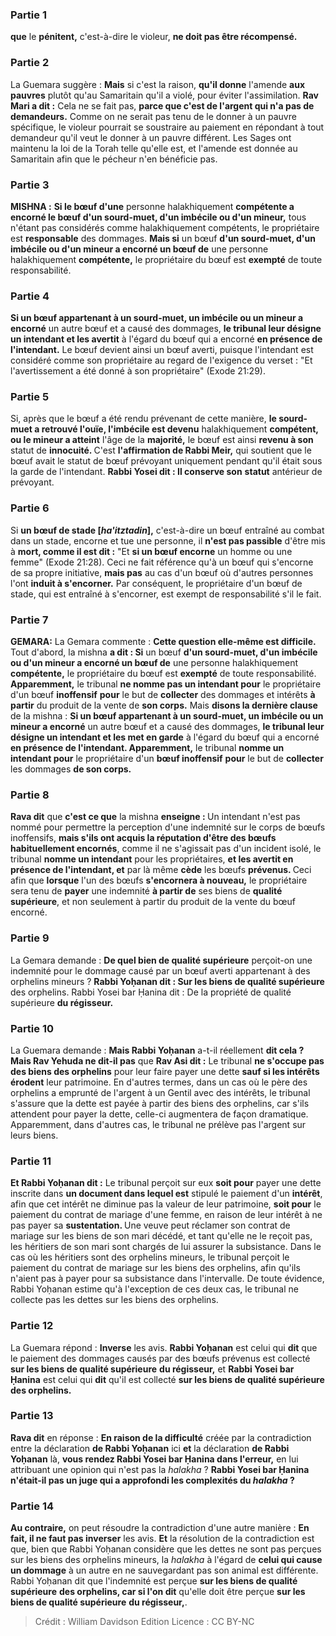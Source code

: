 
### Partie 1
<b>que</b> le <b>pénitent,</b> c'est-à-dire le violeur, <b>ne doit pas être récompensé.</b>

### Partie 2
La Guemara suggère : <b>Mais</b> si c'est la raison, <b>qu'il donne</b> l'amende <b>aux pauvres</b> plutôt qu'au Samaritain qu'il a violé, pour éviter l'assimilation. <b>Rav Mari a dit :</b> Cela ne se fait pas, <b>parce que c'est de l'argent qui n'a pas de demandeurs.</b> Comme on ne serait pas tenu de le donner à un pauvre spécifique, le violeur pourrait se soustraire au paiement en répondant à tout demandeur qu'il veut le donner à un pauvre différent. Les Sages ont maintenu la loi de la Torah telle qu'elle est, et l'amende est donnée au Samaritain afin que le pécheur n'en bénéficie pas.

### Partie 3
<strong>MISHNA :</strong> <b>Si le bœuf d'une</b> personne halakhiquement <b>compétente a encorné le bœuf d'un sourd-muet, d'un imbécile ou d'un mineur,</b> tous n'étant pas considérés comme halakhiquement compétents, le propriétaire est <b>responsable</b> des dommages. <b>Mais si</b> un bœuf <b>d'un sourd-muet, d'un imbécile ou d'un mineur a encorné un bœuf de</b> une personne halakhiquement <b>compétente,</b> le propriétaire du bœuf est <b>exempté</b> de toute responsabilité.

### Partie 4
<b>Si un bœuf appartenant à un sourd-muet, un imbécile ou un mineur a encorné</b> un autre bœuf et a causé des dommages, <b>le tribunal leur désigne un intendant et les avertit</b> à l'égard du bœuf qui a encorné <b>en présence de l'intendant.</b> Le bœuf devient ainsi un bœuf averti, puisque l'intendant est considéré comme son propriétaire au regard de l'exigence du verset : "Et l'avertissement a été donné à son propriétaire" (Exode 21:29).

### Partie 5
Si, après que le bœuf a été rendu prévenant de cette manière, <b>le sourd-muet a retrouvé l'ouïe, l'imbécile est devenu</b> halakhiquement <b>compétent, ou le mineur a atteint</b> l'âge de la <b>majorité,</b> le bœuf est ainsi <b>revenu à son</b> statut de <b>innocuité. </b> C'est <b>l'affirmation de Rabbi Meir,</b> qui soutient que le bœuf avait le statut de bœuf prévoyant uniquement pendant qu'il était sous la garde de l'intendant. <b>Rabbi Yosei dit : Il conserve son</b> <b>statut</b> antérieur de prévoyant.

### Partie 6
Si <b>un bœuf de stade [<i>ha'itztadin</i>],</b> c'est-à-dire un bœuf entraîné au combat dans un stade, encorne et tue une personne, il <b>n'est pas passible</b> d'être mis à <b>mort, comme il est dit :</b> "Et <b>si un bœuf encorne</b> un homme ou une femme" (Exode 21:28). Ceci ne fait référence qu'à un bœuf qui s'encorne de sa propre initiative, <b>mais pas</b> au cas d'un bœuf où d'autres personnes l'ont <b>induit à s'encorner.</b> Par conséquent, le propriétaire d'un bœuf de stade, qui est entraîné à s'encorner, est exempt de responsabilité s'il le fait.

### Partie 7
<strong>GEMARA:</strong> La Gemara commente : <b>Cette question elle-même est difficile.</b> Tout d'abord, la mishna <b>a dit : Si</b> un bœuf <b>d'un sourd-muet, d'un imbécile ou d'un mineur a encorné un bœuf de</b> une personne halakhiquement <b>compétente,</b> le propriétaire du bœuf est <b>exempté</b> de toute responsabilité. <b>Apparemment,</b> le tribunal <b>ne nomme pas un intendant pour</b> le propriétaire d'un bœuf <b>inoffensif</b> <b>pour</b> le but de <b>collecter</b> des dommages et intérêts <b>à partir</b> du produit de la vente de <b>son corps.</b> Mais <b>disons la dernière clause</b> de la mishna : <b>Si un bœuf appartenant à un sourd-muet, un imbécile ou un mineur a encorné</b> un autre bœuf et a causé des dommages, <b>le tribunal leur désigne un intendant et les met en garde</b> à l'égard du bœuf qui a encorné <b>en présence de l'intendant. Apparemment,</b> le tribunal <b>nomme un intendant pour</b> le propriétaire d'un <b>bœuf inoffensif</b> <b>pour</b> le but de <b>collecter</b> les dommages <b>de son corps.</b>

### Partie 8
<b>Rava dit</b> que <b>c'est ce que</b> la mishna <b>enseigne : </b> Un intendant n'est pas nommé pour permettre la perception d'une indemnité sur le corps de bœufs inoffensifs, <b>mais s'ils ont acquis la réputation d'être des bœufs habituellement encornés</b>, comme il ne s'agissait pas d'un incident isolé, le tribunal <b>nomme un intendant</b> pour les propriétaires, <b>et les avertit en présence de l'intendant, et</b> par là même <b>cède</b> les bœufs <b>prévenus. </b> Ceci afin que <b>lorsque</b> l'un des bœufs <b>s'encornera à nouveau,</b> le propriétaire sera tenu de <b>payer</b> une indemnité <b>à partir de</b> ses biens de <b>qualité supérieure</b>, et non seulement à partir du produit de la vente du bœuf encorné.

### Partie 9
La Gemara demande : <b>De quel bien de qualité supérieure</b> perçoit-on une indemnité pour le dommage causé par un bœuf averti appartenant à des orphelins mineurs ? <b>Rabbi Yoḥanan dit : Sur les biens de qualité supérieure</b> des orphelins. Rabbi Yosei bar Ḥanina dit : De la propriété de qualité supérieure</b> <b>du régisseur.</b>

### Partie 10
La Guemara demande : <b>Mais Rabbi Yoḥanan</b> a-t-il réellement <b>dit cela ? Mais Rav Yehuda ne dit-il pas</b> que <b>Rav Asi dit :</b> Le tribunal <b>ne s'occupe pas des biens des orphelins</b> pour leur faire payer une dette <b>sauf si les intérêts érodent</b> leur patrimoine. En d'autres termes, dans un cas où le père des orphelins a emprunté de l'argent à un Gentil avec des intérêts, le tribunal s'assure que la dette est payée à partir des biens des orphelins, car s'ils attendent pour payer la dette, celle-ci augmentera de façon dramatique. Apparemment, dans d'autres cas, le tribunal ne prélève pas l'argent sur leurs biens.

### Partie 11
<b>Et Rabbi Yoḥanan dit :</b> Le tribunal perçoit sur eux <b>soit pour</b> payer une dette inscrite dans <b>un document dans lequel est</b> stipulé le paiement d'un <b>intérêt</b>, afin que cet intérêt ne diminue pas la valeur de leur patrimoine, <b>soit pour</b> le paiement du contrat de mariage d'une femme, en raison</b> de leur intérêt à ne pas payer sa <b>sustentation. </b> Une veuve peut réclamer son contrat de mariage sur les biens de son mari décédé, et tant qu'elle ne le reçoit pas, les héritiers de son mari sont chargés de lui assurer la subsistance. Dans le cas où les héritiers sont des orphelins mineurs, le tribunal perçoit le paiement du contrat de mariage sur les biens des orphelins, afin qu'ils n'aient pas à payer pour sa subsistance dans l'intervalle. De toute évidence, Rabbi Yoḥanan estime qu'à l'exception de ces deux cas, le tribunal ne collecte pas les dettes sur les biens des orphelins.

### Partie 12
La Guemara répond : <b>Inverse</b> les avis. <b>Rabbi Yoḥanan</b> est celui qui <b>dit</b> que le paiement des dommages causés par des bœufs prévenus est collecté <b>sur les biens de qualité supérieure</b> <b>du régisseur,</b> et <b>Rabbi Yosei bar Ḥanina</b> est celui qui <b>dit</b> qu'il est collecté <b>sur les biens de qualité supérieure</b> <b>des orphelins.</b>

### Partie 13
<b>Rava dit</b> en réponse : <b>En raison de la difficulté</b> créée par la contradiction entre la déclaration <b>de Rabbi Yoḥanan</b> ici <b>et</b> la déclaration <b>de Rabbi Yoḥanan</b> là, <b>vous rendez Rabbi Yosei bar Ḥanina dans l'erreur,</b> en lui attribuant une opinion qui n'est pas la <i>halakha</i> ? <b>Rabbi Yosei bar Ḥanina n'était-il pas un juge qui a approfondi les complexités du <i>halakha</i> ?</b>

### Partie 14
<b>Au contraire,</b> on peut résoudre la contradiction d'une autre manière : <b>En fait, il ne faut pas inverser</b> les avis. <b>Et</b> la résolution de la contradiction est que, bien que Rabbi Yoḥanan considère que les dettes ne sont pas perçues sur les biens des orphelins mineurs, la <i>halakha</i> à l'égard de <b>celui qui cause un dommage</b> à un autre en ne sauvegardant pas son animal</b> est différente. Rabbi Yoḥanan dit</b> que l'indemnité est perçue <b>sur les biens de qualité supérieure</b> <b>des orphelins, car si l'on dit</b> qu'elle doit être perçue <b>sur les biens de qualité supérieure</b> <b>du régisseur,</b>.

>Crédit : William Davidson Edition
>Licence : CC BY-NC